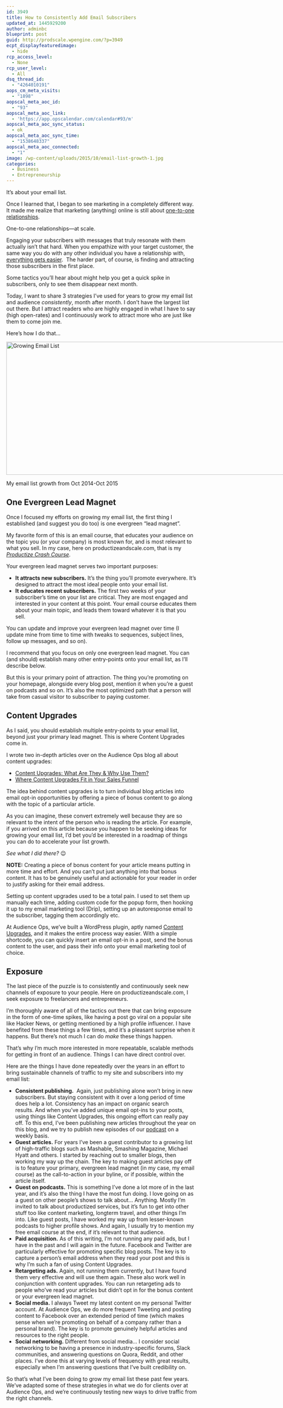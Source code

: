```yaml
---
id: 3949
title: How to Consistently Add Email Subscribers
updated_at: 1445929200
author: adminbc
blueprint: post
guid: http://prodscale.wpengine.com/?p=3949
ecpt_displayfeaturedimage:
  - hide
rcp_access_level:
  - None
rcp_user_level:
  - All
dsq_thread_id:
  - "4264010191"
aops_cm_meta_visits:
  - "1898"
aopscal_meta_aoc_id:
  - "93"
aopscal_meta_aoc_link:
  - 'https://app.opscalendar.com/calendar#93/m'
aopscal_meta_aoc_sync_status:
  - ok
aopscal_meta_aoc_sync_time:
  - "1538648337"
aopscal_meta_aoc_connected:
  - "1"
image: /wp-content/uploads/2015/10/email-list-growth-1.jpg
categories:
  - Business
  - Entrepreneurship
---
```

It&#8217;s about your email list.

Once I learned that, I began to see marketing in a completely different way. It made me realize that marketing (anything) online is still about <a href="http://productizeandscale.com/audience-research/" target="_blank" rel="noopener">one-to-one relationships</a>.

One-to-one relationships—at scale.

Engaging your subscribers with messages that truly resonate with them actually isn&#8217;t that hard. When you empathize with your target customer, the same way you do with any other individual you have a relationship with, <a href="http://productizeandscale.com/uncomplicate-marketing/" target="_blank" rel="noopener">everything gets easier</a>.  The harder part, of course, is finding and attracting those subscribers in the first place.

Some tactics you&#8217;ll hear about might help you get a quick spike in subscribers, only to see them disappear next month.

Today, I want to share 3 strategies I&#8217;ve used for years to grow my email list and audience _consistently_, month after month. I don&#8217;t have the largest list out there. But I attract readers who are highly engaged in what I have to say (high open-rates) and I continuously work to attract more who are just like them to come join me.

Here&#8217;s how I do that&#8230;

<div id="attachment_3950" style="width: 1034px" class="wp-caption aligncenter">
  <img aria-describedby="caption-attachment-3950" class="wp-image-3950 size-large" src="https://briancasel.com/wp-content/uploads/2015/10/Screen-Shot-2015-10-26-at-10.21.26-AM-1024x352.png" alt="Growing Email List" width="1024" height="352" />
  
  <p id="caption-attachment-3950" class="wp-caption-text">
    My email list growth from Oct 2014-Oct 2015
  </p>
</div>

## One Evergreen Lead Magnet

Once I focused my efforts on growing my email list, the first thing I established (and suggest you do too) is one evergreen &#8220;lead magnet&#8221;.

My favorite form of this is an email course, that educates your audience on the topic you (or your company) is most known for, and is most relevant to what you sell. In my case, here on productizeandscale.com, that is my _[Productize Crash Course](http://productizeandscale.com/resources/productize-your-service/)_.

Your evergreen lead magnet serves two important purposes:

  * **It attracts new subscribers.** It&#8217;s the thing you&#8217;ll promote everywhere. It&#8217;s designed to attract the most ideal people onto your email list.
  * **It educates recent subscribers.** The first two weeks of your subscriber&#8217;s time on your list are critical. They are most engaged and interested in your content at this point. Your email course educates them about your main topic, and leads them toward whatever it is that you sell.

You can update and improve your evergreen lead magnet over time (I update mine from time to time with tweaks to sequences, subject lines, follow up messages, and so on).

I recommend that you focus on only one evergreen lead magnet. You can (and should) establish many other entry-points onto your email list, as I&#8217;ll describe below.

But this is your primary point of attraction. The thing you&#8217;re promoting on your homepage, alongside every blog post, mention it when you&#8217;re a guest on podcasts and so on. It&#8217;s also the most optimized path that a person will take from casual visitor to subscriber to paying customer.

## Content Upgrades

As I said, you should establish multiple entry-points to your email list, beyond just your primary lead magnet. This is where Content Upgrades come in.

I wrote two in-depth articles over on the Audience Ops blog all about content upgrades:

  * <a href="http://audienceops.com/content-upgrades-what-are-they-and-why-use-them/" target="_blank" rel="noopener">Content Upgrades: What Are They & Why Use Them?</a>
  * <a href="http://audienceops.com/where-content-upgrades-fit-in-your-marketing-funnel/" target="_blank" rel="noopener">Where Content Upgrades Fit in Your Sales Funnel</a>

The idea behind content upgrades is to turn individual blog articles into email opt-in opportunities by offering a piece of bonus content to go along with the topic of a particular article.

As you can imagine, these convert extremely well because they are so relevant to the intent of the person who is reading the article. For example, if you arrived on this article because you happen to be seeking ideas for growing your email list, I&#8217;d bet you&#8217;d be interested in a roadmap of things you can do to accelerate your list growth.

_See what I did there?_ 😉

**NOTE:** Creating a piece of bonus content for your article means putting in more time and effort. And you can&#8217;t put just anything into that bonus content. It has to be genuinely useful and actionable for your reader in order to justify asking for their email address.

Setting up content upgrades used to be a total pain. I used to set them up manually each time, adding custom code for the popup form, then hooking it up to my email marketing tool (Drip), setting up an autoresponse email to the subscriber, tagging them accordingly etc.

At Audience Ops, we&#8217;ve built a WordPress plugin, aptly named <a href="http://contentupgrades.io" target="_blank" rel="noopener">Content Upgrades</a>, and it makes the entire process way easier. With a simple shortcode, you can quickly insert an email opt-in in a post, send the bonus content to the user, and pass their info onto your email marketing tool of choice.

## Exposure

The last piece of the puzzle is to consistently and continuously seek new channels of exposure to your people. Here on productizeandscale.com, I seek exposure to freelancers and entrepreneurs.

I&#8217;m thoroughly aware of all of the tactics out there that can bring exposure in the form of one-time spikes, like having a post go viral on a popular site like Hacker News, or getting mentioned by a high profile influencer. I have benefited from these things a few times, and it&#8217;s a pleasant surprise when it happens. But there&#8217;s not much I can do _make_ these things happen.

That&#8217;s why I&#8217;m much more interested in more repeatable, scalable methods for getting in front of an audience. Things I can have direct control over.

Here are the things I have done repeatedly over the years in an effort to bring sustainable channels of traffic to my site and subscribers into my email list:

  * **Consistent publishing.**  Again, just publishing alone won&#8217;t bring in new subscribers. But staying consistent with it over a long period of time does help a lot. Consistency has an impact on organic search results. And when you&#8217;ve added unique email opt-ins to your posts, using things like Content Upgrades, this ongoing effort can really pay off. To this end, I&#8217;ve been publishing new articles throughout the year on this blog, and we try to publish new episodes of our <a href="http://bootstrappedweb.com" target="_blank" rel="noopener">podcast</a> on a weekly basis.
  * **Guest articles.** For years I&#8217;ve been a guest contributor to a growing list of high-traffic blogs such as Mashable, Smashing Magazine, Michael Hyatt and others. I started by reaching out to smaller blogs, then working my way up the chain. The key to making guest articles pay off is to feature your primary, evergreen lead magnet (in my case, my email course) as the call-to-action in your byline, or if possible, within the article itself.
  * **Guest on podcasts.** This is something I&#8217;ve done a lot more of in the last year, and it&#8217;s also the thing I have the most fun doing. I love going on as a guest on other people&#8217;s shows to talk about&#8230; Anything. Mostly I&#8217;m invited to talk about productized services, but it&#8217;s fun to get into other stuff too like content marketing, longterm travel, and other things I&#8217;m into. Like guest posts, I have worked my way up from lesser-known podcasts to higher profile shows. And again, I usually try to mention my free email course at the end, if it&#8217;s relevant to that audience.
  * **Paid acquisition.** As of this writing, I&#8217;m not running any paid ads, but I have in the past and I will again in the future. Facebook and Twitter are particularly effective for promoting specific blog posts. The key is to capture a person&#8217;s email address when they read your post and this is why I&#8217;m such a fan of using Content Upgrades.
  * **Retargeting ads.** Again, not running them currently, but I have found them very effective and will use them again. These also work well in conjunction with content upgrades. You can run retargeting ads to people who&#8217;ve read your articles but didn&#8217;t opt in for the bonus content or your evergreen lead magnet.
  * **Social media.** I always Tweet my latest content on my personal Twitter account. At Audience Ops, we do more frequent Tweeting and posting content to Facebook over an extended period of time (which makes sense when we&#8217;re promoting on behalf of a company rather than a personal brand). The key is to promote genuinely helpful articles and resources to the right people.
  * **Social networking.** Different from social media&#8230; I consider social networking to be having a presence in industry-specific forums, Slack communities, and answering questions on Quora, Reddit, and other places. I&#8217;ve done this at varying levels of frequency with great results, especially when I&#8217;m answering questions that I&#8217;ve built credibility on.

So that&#8217;s what I&#8217;ve been doing to grow my email list these past few years. We&#8217;ve adapted some of these strategies in what we do for clients over at Audience Ops, and we&#8217;re continuously testing new ways to drive traffic from the right channels.
